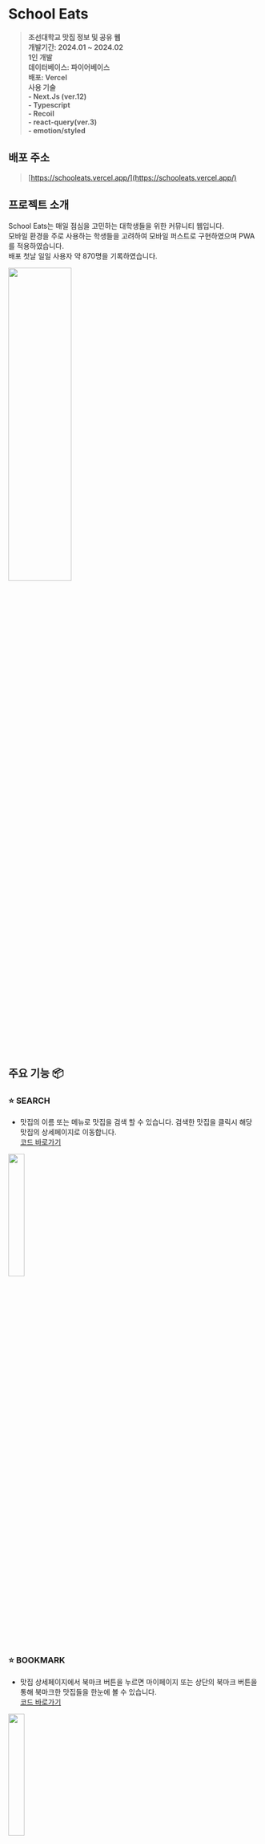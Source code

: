 # School Eats

> **조선대학교 맛집 정보 및 공유 웹** <br/> **개발기간: 2024.01 ~ 2024.02** <br/> **1인 개발** <br/> **데이터베이스: 파이어베이스** <br/> **배포: Vercel**  <br/> **사용 기술 <br/> - Next.Js (ver.12) <br/> - Typescript <br/> - Recoil <br/> - react-query(ver.3) <br/> - emotion/styled**

## 배포 주소

> [https://schooleats.vercel.app/](https://schooleats.vercel.app/)

## 프로젝트 소개

School Eats는 매일 점심을 고민하는 대학생들을 위한 커뮤니티 웹입니다.<br/>
모바일 환경을 주로 사용하는 학생들을 고려하여 모바일 퍼스트로 구현하였으며 PWA를 적용하였습니다.<br/>
배포 첫날 일일 사용자 약 870명을 기록하였습니다.

<img src="https://github.com/computerkingminsu/School-Eats/assets/129649787/4f2c03a9-ff9d-47a1-8030-bda52e75174f" width="50%" height="40%"/>

## 주요 기능 📦

### ⭐️ SEARCH

- 맛집의 이름 또는 메뉴로 맛집을 검색 할 수 있습니다. 검색한 맛집을 클릭시 해당 맛집의 상세페이지로 이동합니다.
  <br/>[코드 바로가기](https://velog.io/@reactmonster/school-eats-search-%EA%B8%B0%EB%8A%A5-%EA%B5%AC%ED%98%84)

<img src="https://github.com/computerkingminsu/School-Eats/assets/129649787/7b6b2fe0-b368-417a-8ed7-bb5797f2d33e" width="25%" height="25%"/>

### ⭐️ BOOKMARK

- 맛집 상세페이지에서 북마크 버튼을 누르면 마이페이지 또는 상단의 북마크 버튼을 통해 북마크한 맛집들을 한눈에 볼 수 있습니다.
  <br/>[코드 바로가기](https://velog.io/@reactmonster/school-eats-Bookmark-%EA%B8%B0%EB%8A%A5-%EA%B5%AC%ED%98%84)

<img src="https://github.com/computerkingminsu/School-Eats/assets/129649787/dfb39a08-c9f0-40e8-b153-06ef6197d234" width="25%" height="25%"/>

### ⭐️ 맛집 지도

- 카카오 맵 API를 통해 맛집들의 위치를 지도상의 마커로 카테고리별로 구현하였습니다. 마커 클릭 시 해당 맛집의 상세 페이지로 이동합니다.
  <br/>[코드 바로가기](https://velog.io/@reactmonster/school-eats-%EC%B9%B4%EC%B9%B4%EC%98%A4-%EB%A7%B5-%EB%A7%9B%EC%A7%91-%EB%A7%88%EC%BB%A4)

<img src="https://github.com/computerkingminsu/School-Eats/assets/129649787/02809496-5be6-46eb-9528-44e3a6c2f65f" width="25%" height="25%"/>

### ⭐️ 맛집 투어

- 맛집들을 한눈에 볼 수 있으며 필터 기능을 통해 리뷰많은순, 별점높은순으로 맛집들을 확인 할 수 있으며 <br/>
  카테고리를 통해 맛집들을 상세 분류 하였습니다.
- 빠른 로딩 속도와 최신 데이터를 제공하기 위해 ISR을 도입했습니다.
  <br/>[코드 바로가기](https://velog.io/@reactmonster/school-eats-%EB%A7%9B%EC%A7%91-%EB%A6%AC%EC%8A%A4%ED%8A%B8-%EB%B0%8F-%ED%95%84%ED%84%B0)

<img src="https://github.com/computerkingminsu/School-Eats/assets/129649787/b2bc1cf4-1d86-42fb-a20c-9e17b24562b0" width="25%" height="25%"/>

### ⭐️ 맛집 상세 페이지

- 맛집들의 상세정보를 확인 할 수 있습니다. 로그인 한 유저는 북마크 기능을 이용 할 수 있으며 별점과 리뷰를 남길 수 있습니다.<br/>
  사용자가 남긴 리뷰는 실시간으로 별점에 반영됩니다.
  <br/>[코드 바로가기](https://velog.io/@reactmonster/school-eats-%EB%A7%9B%EC%A7%91-%EC%83%81%EC%84%B8-%ED%8E%98%EC%9D%B4%EC%A7%80-%EB%B3%84%EC%A0%90-%EB%B0%8F-%EB%8C%93%EA%B8%80-crud)

<img src="https://github.com/computerkingminsu/School-Eats/assets/129649787/11c0de61-42a0-428f-b912-1c8ff68d104f" width="25%" height="25%"/>

### ⭐️ 커뮤니티 CRUD 및 좋아요,스크랩

- CRUD, 데이터를 캐싱하고, 효율적으로 재사용하기 위해 react-query를 사용하였습니다.
- 좋아요, 스크랩 기능을 제공합니다.
  <br/>[코드 바로가기(CRUD)](https://velog.io/@reactmonster/school-eats-%EC%BB%A4%EB%AE%A4%EB%8B%88%ED%8B%B0-CRUD)
  <br/>[코드 바로가기(좋아요 및 스크랩)](https://velog.io/@reactmonster/school-eats-%EC%BB%A4%EB%AE%A4%EB%8B%88%ED%8B%B0-CRUD-ls41626g)

<img src="https://github.com/computerkingminsu/School-Eats/assets/129649787/c6c36dcf-464a-43e5-9fb6-2a9b10739f16" width="25%" height="25%"/>

### ⭐️ 이메일 로그인 및 카카오 로그인

- 이메일 로그인과 카카오 로그인을 지원합니다. <br/>
  recoil을 이용해 로그인 상태관리를 하였습니다.
  <br/>[코드 바로가기](https://velog.io/@reactmonster/school-eats-%EC%9D%B4%EB%A9%94%EC%9D%BC-%EB%A1%9C%EA%B7%B8%EC%9D%B8-%EB%B0%8F-%EC%B9%B4%EC%B9%B4%EC%98%A4-%EB%A1%9C%EA%B7%B8%EC%9D%B8-with.-recoil-%EB%A1%9C%EA%B7%B8%EC%9D%B8-%EC%83%81%ED%83%9C%EA%B4%80%EB%A6%AC)

<img src="https://github.com/computerkingminsu/School-Eats/assets/129649787/2f4bfdc0-2217-4bc6-8fe8-fac16b0cc522" width="25%" height="25%"/>

### ⭐️ PWA

- 안드로이드 설치 : https://schooleats.vercel.app 링크 복사 > 구글 크롬 검색창에 입력 > 페이지 접속 > 우측 상단 공유하기 아이콘(점3개) 클릭 > "앱 설치" 버튼 클릭을 하면 홈 화면에 추가됩니다.
- 아이폰 설치 : https://schooleats.vercel.app 링크 복사 > 구글 크롬 검색창에 입력 > 페이지 접속 > 우측 상단 공유하기 아이콘 클릭 > "홈 화면에 추가" 클릭> "추가" 버튼을 클릭하면 홈 화면에 추가됩니다.

---

## 화면 구성 📺

### 데스크톱 뷰

<img src="https://github.com/computerkingminsu/School-Eats/assets/129649787/60909f83-1139-4721-b2d6-7845c7abc59e" width="40%" height="40%"/>

### 모바일 뷰

<img src="https://github.com/computerkingminsu/School-Eats/assets/129649787/918466d9-2ac3-4fce-a1cf-f451a9b64cc1" width="25%" height="25%"/>

---

## 트러블 슈팅 💡

### 문제 배경
- 맛집 투어 페이지로 페이지 전환 시 다수의 식당 이미지와 데이터를 불러오는 과정에서 로딩 속도가 크게 저하되는 문제가 발생했습니다 특히 클라이언트 사이드 렌더링(CSR) 방식으로 인해, 콘텐츠가 모두 렌더링되어 사용자에게 표시되기까지 상당한 지연이 발생했습니다.

### 해결 방법
- 1차 해결: 서버 사이드 렌더링(SSR)을 도입하고, 이미지 파일을 WebP 형식으로 변경하며, Next.js의 Image 컴포넌트에서 Lazy Loading 기능을 활용했습니다. 이를 통해 서버에서 초기 HTML을 생성하여 클라이언트로 전달하고, 최소한의 자바스크립트 작업으로 페이지를 빠르게 렌더링할 수 있게 되었습니다. 이 접근법으로 초기 페이지 로딩 시간이 약 3.5초 단축되었습니다.
- 최종 해결: SSR 방식으로도 여전히 로딩 속도가 충분히 빠르지 않다고 판단되어, Incremental Static Regeneration(ISR) 방식을 도입했습니다. 이를 통해 첫 페이지 로딩 속도를 대폭 향상시키고, 최신 데이터 제공과 SEO 최적화의 이점을 동시에 누릴 수 있었습니다. 최종적으로 로딩 시간을 약 1초로 단축시켰습니다.
- 
### 이전 코드와 비교

<img src="https://github.com/user-attachments/assets/ea83d92f-1fd2-43f5-898c-724b28551bf0" width="30%" height="30%"/>
<br/>
- 이전 코드 (CSR): 클라이언트에서 모든 렌더링 작업이 수행되어, 페이지 로딩 시간이 평균 9.649초에 달했습니다.<br/>

<img src="https://github.com/user-attachments/assets/ae7399ed-3e0c-40b1-aa24-4b757c5879c8" width="30%" height="30%"/>
<br/>
- SSR 도입 후: 서버에서 미리 렌더링된 HTML을 클라이언트로 전달하여 로딩 시간을 약 3.5초 줄일 수 있었습니다..<br/>

<img src="https://github.com/user-attachments/assets/213be9c9-2850-477f-8dce-a25e9a407ce6" width="30%" height="30%"/>
<br/>
- ISR 도입 후: 페이지의 첫 로딩 시간은 1초로 단축되었고, 주기적인 데이터 갱신을 통해 최신 정보를 사용자에게 제공할 수 있었습니다. 이로 인해 성능 최적화와 사용자 경험이 크게 개선되었습니다..<br/>

### 배우게 된 점
SSR 도입을 통해 다수의 이미지와 데이터를 효율적으로 처리할 수 있었고, 사용자 경험이 크게 향상되었습니다. 이를 통해 SSR의 중요성을 다시금 확인할 수 있었으며, 성능 최적화가 웹 애플리케이션의 품질에 미치는 영향을 깊이 이해하게 되었습니다.

ISR 도입을 통해 정적 사이트의 빠른 로딩 속도를 유지하면서도 최신 데이터를 제공하는 방법을 터득했습니다. 이는 사용자가 성능 저하 없이 항상 최신 정보를 볼 수 있게 하여 사용자 경험을 더욱 개선했습니다. 또한 ISR의 유연성을 활용해 페이지별로 적절한 재생성 주기를 설정함으로써 성능과 실시간 데이터 제공 간의 균형을 유지하는 방법을 익혔습니다.


## 시작 가이드

### Requirements

For building and running the application you need:

- [Node.js]
- [yarn]

### Installation

```bash
$ git clone https://github.com/computerkingminsu/School-Eats.git
$ yarn install
$ yarn dev
```

### 로그인이 필요한 기능 이용 시 샘플계정 ID/PW

- ID : sample@sample.com
- PW : 123456

## Stacks 🐈

### Environment

- [Visual Studio Code]
- [Git]
- [Github]

### Config

- [yarn]

---
